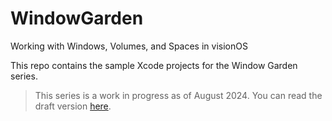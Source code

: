 # WindowGarden
 Working with Windows, Volumes, and Spaces in visionOS

This repo contains the sample Xcode projects for the Window Garden series. 

> This series is a work in progress as of August 2024. You can read the draft version [here](https://vrhermit.craft.me/window-garden).
